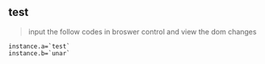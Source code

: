 ## test
> input the follow codes in broswer control and view the dom changes
```
instance.a=`test`
instance.b=`unar`
```
